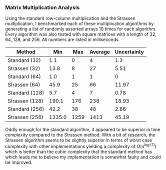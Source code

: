 ### Matrix Multiplication Analysis

Using the standard row-column multiplication and the Strassen multiplication, I benchmarked each of these multiplication algorithms by generating a list of randomly assorted arrays 10 times for each algorithm. Every algorithm was also tested with square matrices with a length of 32, 64, 128, and 256. All numbers are listed in milliseconds.

| Method | Min | Max | Average | Uncertainty |
| ------- | ----- | ----- | ----- | ----------- |
| Standard (32) | 1.1 | 0 | 4 | 1.3 |
| Strassen (32) | 13.8 | 8 | 27 | 5.51
| Standard (64) | 1.0 | 1 | 1 | 0 |
| Strassen (64) | 45.9 | 25 | 66 | 11.97
| Standard (128) | 5.7 | 4 | 7 | 0.78 |
| Strassen (128) | 190.1 | 176 | 238 | 18.93
| Standard (256) | 42.2 | 38 | 48 | 2.86 |
| Strassen (256) | 1335.0 | 1259 | 1413 | 45.19

Oddly enough,for the standard algorithm, it appeared to be superior in time complexity compared to the Strassen method. With a bit of research, the Strassen algorithm seems to be slightly superior in terms of worst case complexity with other implementations yielding a complexity of $O(n^{\log(7)})$ which is better than the cubic complexity that the standard method has which leads me to believe my implementation is somewhat faulty and could be improved.
